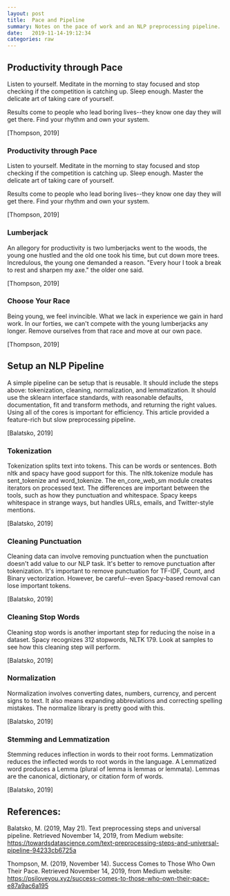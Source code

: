 ```yaml
---
layout: post
title:  Pace and Pipeline
summary: Notes on the pace of work and an NLP preprocessing pipeline.
date:   2019-11-14-19:12:34
categories: raw
---
```

## Productivity through Pace

Listen to yourself. Meditate in the morning to stay focused and stop checking if the competition is catching up. Sleep enough. Master the delicate art of taking care of yourself.

Results come to people who lead boring lives--they know one day they will get there. Find your rhythm and own your system.

[Thompson, 2019]

### Productivity through Pace

Listen to yourself. Meditate in the morning to stay focused and stop checking if the competition is catching up. Sleep enough. Master the delicate art of taking care of yourself.

Results come to people who lead boring lives--they know one day they will get there. Find your rhythm and own your system.

[Thompson, 2019]

### Lumberjack

An allegory for productivity is two lumberjacks went to the woods, the young one hustled and the old one took his time, but cut down more trees. Incredulous, the young one demanded a reason. "Every hour I took a break to rest and sharpen my axe." the older one said.

[Thompson, 2019]

### Choose Your Race

Being young, we feel invincible. What we lack in experience we gain in hard work. In our forties, we can't compete with the young lumberjacks any longer. Remove ourselves from that race and move at our own pace.

[Thompson, 2019]

## Setup an NLP Pipeline

A simple pipeline can be setup that is reusable. It should include the steps above: tokenization, cleaning, normalization, and lemmatization. It should use the sklearn interface standards, with reasonable defaults, documentation, fit and transform methods, and returning the right values. Using all of the cores is important for efficiency. This article provided a feature-rich but slow preprocessing pipeline.

[Balatsko, 2019]

### Tokenization

Tokenization splits text into tokens. This can be words or sentences. Both nltk and spacy have good support for this. The nltk.tokenize module has sent_tokenize and word_tokenize. The en_core_web_sm module creates iterators on processed text. The differences are important between the tools, such as how they punctuation and whitespace. Spacy keeps whitespace in strange ways, but handles URLs, emails, and Twitter-style mentions.

[Balatsko, 2019]

### Cleaning Punctuation

Cleaning data can involve removing punctuation when the punctuation doesn't add value to our NLP task. It's better to remove punctuation after tokenization. It's important to remove punctuation for TF-IDF, Count, and Binary vectorization. However, be careful--even Spacy-based removal can lose important tokens.

[Balatsko, 2019]

### Cleaning Stop Words

Cleaning stop words is another important step for reducing the noise in a dataset. Spacy recognizes 312 stopwords, NLTK 179. Look at samples to see how this cleaning step will perform.

[Balatsko, 2019]

### Normalization

Normalization involves converting dates, numbers, currency,  and percent signs to text. It also means expanding abbreviations and correcting spelling mistakes. The normalize library is pretty good with this.

[Balatsko, 2019]


### Stemming and Lemmatization

Stemming reduces inflection in words to their root forms. Lemmatization reduces the inflected words to root words in the language. A Lemmatized word produces a Lemma (plural of lemma is lemmas or lemmata). Lemmas are the canonical, dictionary, or citation form of words.

[Balatsko, 2019]


## References:

Balatsko, M. (2019, May 21). Text preprocessing steps and universal pipeline. Retrieved November 14, 2019, from Medium website: https://towardsdatascience.com/text-preprocessing-steps-and-universal-pipeline-94233cb6725a

Thompson, M. (2019, November 14). Success Comes to Those Who Own Their Pace. Retrieved November 14, 2019, from Medium website: https://psiloveyou.xyz/success-comes-to-those-who-own-their-pace-e87a9ac6a195


